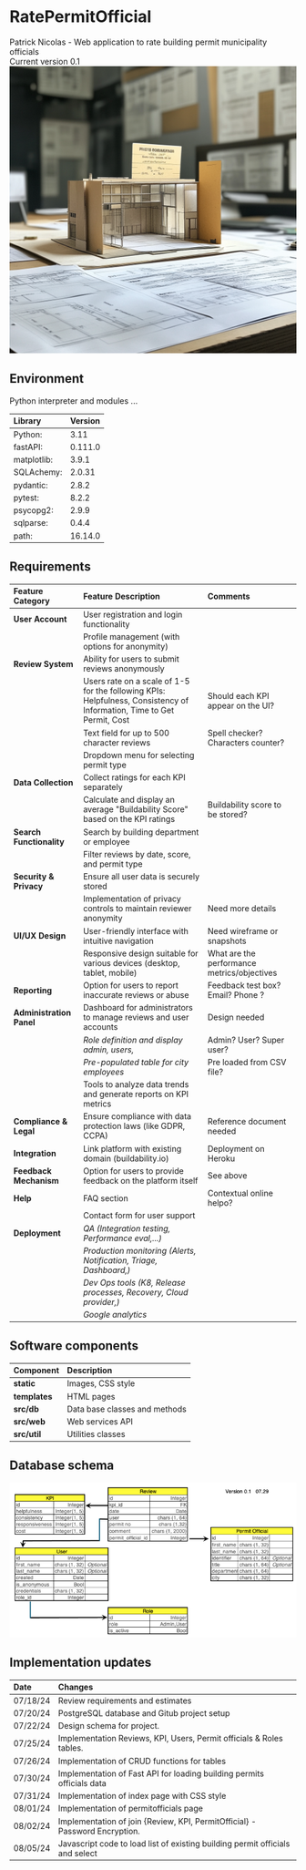 # RatePermitOfficial
Patrick Nicolas - 
Web application to rate building permit municipality officials    
Current version 0.1
![Rate your building permit official](images/Building_permit_application_desk.png)

## Environment
Python interpreter and modules ...    
 
|Library    | Version |
|:----------|:--------|
|Python:    | 3.11    |
|fastAPI:   | 0.111.0 |    
|matplotlib:| 3.9.1   |    
|SQLAchemy: | 2.0.31  |
|pydantic:  | 2.8.2   |
|pytest:    | 8.2.2   |
|psycopg2:  | 2.9.9   | 
|sqlparse:  | 0.4.4   |
|path:      | 16.14.0 |


## Requirements

| Feature Category    | Feature Description                                                                                                    | Comments       |
|:--------------------|:-----------------------------------------------------------------------------------------------------------------------|:---------------|
| __User Account__    | User registration and login functionality                                                                              | 	              |
|                     | Profile management (with options for anonymity)                                                                        |                |
| __Review System__   | Ability for users to submit reviews anonymously                                                                        |                |
|                     | Users rate on a scale of 1-5 for the following KPIs: Helpfulness, Consistency of Information, Time to Get Permit, Cost | Should each KPI appear on the UI?               |
|                     | Text field for up to 500 character reviews                                                                             |Spell checker? Characters counter? |
|                     | Dropdown menu for selecting permit type                                                                                | |
| __Data Collection__ | Collect ratings for each KPI separately                                                                                |
|                     | Calculate and display an average "Buildability Score" based on the KPI ratings                                         | Buildability score to be stored?|
| __Search Functionality__| Search by building department or employee                                                                              
| | Filter reviews by date, score, and permit type                                                                         | |
| __Security & Privacy__ | Ensure all user data is securely stored                                                                                | |
| | Implementation of privacy controls to maintain reviewer anonymity                                                      | Need more details|
| __UI/UX Design__ | User-friendly interface with intuitive navigation                                                                      | Need wireframe or snapshots |
| | Responsive design suitable for various devices (desktop, tablet, mobile)                                               |  What are the performance metrics/objectives |
| __Reporting__ | Option for users to report inaccurate reviews or abuse                                                                 | Feedback test box? Email? Phone ?|
| __Administration Panel__ | Dashboard for administrators to manage reviews and user accounts                                                       | Design needed |
| | _Role definition and display admin, users,_                                                                            | Admin? User? Super user? |
| | _Pre-populated table for city employees_                                                                               | Pre loaded from CSV file? |
| | Tools to analyze data trends and generate reports on KPI metrics                                                       | |
| __Compliance & Legal__ | Ensure compliance with data protection laws (like GDPR, CCPA)                                                          | Reference document needed |
| __Integration__ | Link platform with existing domain (buildability.io)                                                                   | Deployment on Heroku |
| __Feedback Mechanism__ | Option for users to provide feedback on the platform itself                                                            | See above |
| __Help__ | FAQ section                                                                                                            | Contextual online helpo? |
| | Contact form for user support                                                                                          | |
| __Deployment__ | _QA (Integration testing, Performance eval,...)_                                                                       | |
| | _Production monitoring (Alerts, Notification, Triage, Dashboard,)_                                                     | |
| | _Dev Ops tools (K8, Release processes, Recovery, Cloud provider,)_                                                     | |
| | _Google analytics_ | |

## Software components
| Component     | Description |
|:--------------|:----------------|
| __static__    | Images, CSS style |
| __templates__ | HTML pages |
| __src/db__    | Data base classes and methods |
| __src/web__ | Web services API |
| __src/util__ | Utilities classes |

## Database schema
![Data base schema](images/Project_Schema_01.png)


## Implementation updates

| Date     | Changes                                                                     |
|:---------|:----------------------------------------------------------------------------|
| 07/18/24 | Review requirements and estimates                                           |
| 07/20/24 | PostgreSQL database and Gitub project setup                                 |    
| 07/22/24 | Design schema for project.                                                  |    
| 07/25/24 | Implementation Reviews, KPI, Users, Permit officials & Roles tables.        |
| 07/26/24 | Implementation of CRUD functions for tables                                 |
| 07/30/24 | Implementation of Fast API for loading building permits officials data      |
| 07/31/24 | Implementation of index page with CSS style                                 | 
| 08/01/24 | Implementation of permitofficials page                                      |
| 08/02/24 | Implementation of join {Review, KPI, PermitOfficial} - Password Encryption. |                                                                                                        |
| 08/05/24 | Javascript code to load list of existing building permit officials and select |